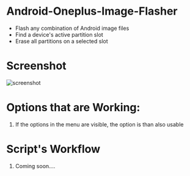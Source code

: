 # Android-Oneplus-Image-Flasher
- Flash any combination of Android image files
- Find a device's active partition slot
- Erase all partitions on a selected slot

# Screenshot
![screenshot](https://github.com/user-attachments/assets/2fc294ea-669b-4c2e-b86b-5cf88a8c8260)

# Options that are Working:
1) If the options in the menu are visible, the option is than also usable

# Script's Workflow
1) Coming soon....
